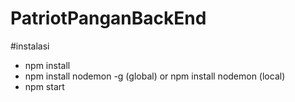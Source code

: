 # PatriotPanganBackEnd

#instalasi
- npm install
- npm install nodemon -g (global) or npm install nodemon (local)
- npm start
